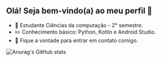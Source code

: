 ## Olá! Seja bem-vindo(a) ao meu perfil 👋

- 🏫 Estudante Ciências da computação - 2° semestre.
- ✏️ Conhecimento básico: Python, Kotlin e Android Studio.
- 💬 Fique a vontade para entrar em contato comigo. 

![Anurag's GitHub stats](https://github-readme-stats.vercel.app/api?username=vitormilam&show_icons=true&theme=radical)


